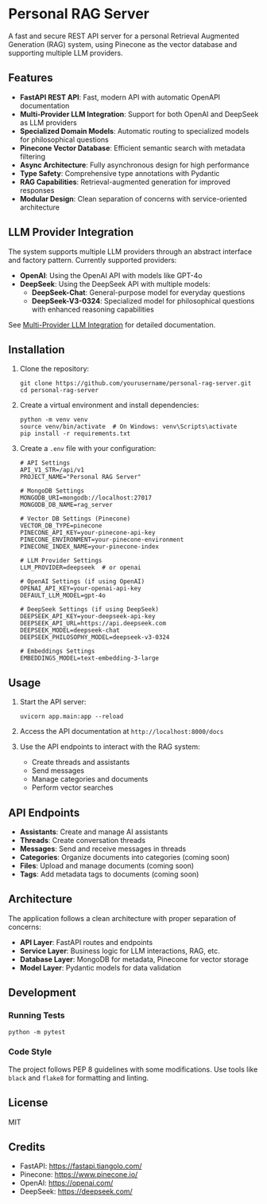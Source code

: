 # Personal RAG Server

A fast and secure REST API server for a personal Retrieval Augmented Generation (RAG) system, using Pinecone as the vector database and supporting multiple LLM providers.

## Features

-   **FastAPI REST API**: Fast, modern API with automatic OpenAPI documentation
-   **Multi-Provider LLM Integration**: Support for both OpenAI and DeepSeek as LLM providers
-   **Specialized Domain Models**: Automatic routing to specialized models for philosophical questions
-   **Pinecone Vector Database**: Efficient semantic search with metadata filtering
-   **Async Architecture**: Fully asynchronous design for high performance
-   **Type Safety**: Comprehensive type annotations with Pydantic
-   **RAG Capabilities**: Retrieval-augmented generation for improved responses
-   **Modular Design**: Clean separation of concerns with service-oriented architecture

## LLM Provider Integration

The system supports multiple LLM providers through an abstract interface and factory pattern. Currently supported providers:

-   **OpenAI**: Using the OpenAI API with models like GPT-4o
-   **DeepSeek**: Using the DeepSeek API with multiple models:
    -   **DeepSeek-Chat**: General-purpose model for everyday questions
    -   **DeepSeek-V3-0324**: Specialized model for philosophical questions with enhanced reasoning capabilities

See [Multi-Provider LLM Integration](docs/multi_provider_llm.md) for detailed documentation.

## Installation

1. Clone the repository:

    ```
    git clone https://github.com/yourusername/personal-rag-server.git
    cd personal-rag-server
    ```

2. Create a virtual environment and install dependencies:

    ```
    python -m venv venv
    source venv/bin/activate  # On Windows: venv\Scripts\activate
    pip install -r requirements.txt
    ```

3. Create a `.env` file with your configuration:

    ```
    # API Settings
    API_V1_STR=/api/v1
    PROJECT_NAME="Personal RAG Server"

    # MongoDB Settings
    MONGODB_URI=mongodb://localhost:27017
    MONGODB_DB_NAME=rag_server

    # Vector DB Settings (Pinecone)
    VECTOR_DB_TYPE=pinecone
    PINECONE_API_KEY=your-pinecone-api-key
    PINECONE_ENVIRONMENT=your-pinecone-environment
    PINECONE_INDEX_NAME=your-pinecone-index

    # LLM Provider Settings
    LLM_PROVIDER=deepseek  # or openai

    # OpenAI Settings (if using OpenAI)
    OPENAI_API_KEY=your-openai-api-key
    DEFAULT_LLM_MODEL=gpt-4o

    # DeepSeek Settings (if using DeepSeek)
    DEEPSEEK_API_KEY=your-deepseek-api-key
    DEEPSEEK_API_URL=https://api.deepseek.com
    DEEPSEEK_MODEL=deepseek-chat
    DEEPSEEK_PHILOSOPHY_MODEL=deepseek-v3-0324

    # Embeddings Settings
    EMBEDDINGS_MODEL=text-embedding-3-large
    ```

## Usage

1. Start the API server:

    ```
    uvicorn app.main:app --reload
    ```

2. Access the API documentation at `http://localhost:8000/docs`

3. Use the API endpoints to interact with the RAG system:
    - Create threads and assistants
    - Send messages
    - Manage categories and documents
    - Perform vector searches

## API Endpoints

-   **Assistants**: Create and manage AI assistants
-   **Threads**: Create conversation threads
-   **Messages**: Send and receive messages in threads
-   **Categories**: Organize documents into categories (coming soon)
-   **Files**: Upload and manage documents (coming soon)
-   **Tags**: Add metadata tags to documents (coming soon)

## Architecture

The application follows a clean architecture with proper separation of concerns:

-   **API Layer**: FastAPI routes and endpoints
-   **Service Layer**: Business logic for LLM interactions, RAG, etc.
-   **Database Layer**: MongoDB for metadata, Pinecone for vector storage
-   **Model Layer**: Pydantic models for data validation

## Development

### Running Tests

```
python -m pytest
```

### Code Style

The project follows PEP 8 guidelines with some modifications. Use tools like `black` and `flake8` for formatting and linting.

## License

MIT

## Credits

-   FastAPI: https://fastapi.tiangolo.com/
-   Pinecone: https://www.pinecone.io/
-   OpenAI: https://openai.com/
-   DeepSeek: https://deepseek.com/
